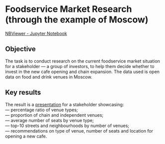 # Foodservice Market Research (through the example of Moscow)

[NBViewer - Jupyter Notebook](https://nbviewer.org/github/plgesha/data-analyst-professional-training-course-projects/blob/master/Foodservice%20Market%20Research%20%28through%20the%20example%20of%20Moscow%29/Foodservice%20Market%20Research%20%28through%20the%20example%20of%20Moscow%29.ipynb)

## Objective
The task is to conduct research on the current foodservice market situation for a stakeholder — a group of investors, to help them decide whether to invest in the new cafe opening and chain expansion. The data used is open data on food and drink venues in Moscow. 

## Key results
The result is a [presentation](https://github.com/plgesha/data-analyst-professional-training-course-projects/blob/master/Foodservice%20Market%20Research%20(through%20the%20example%20of%20Moscow)/Foodservice%20Market%20Research%20(through%20the%20example%20of%20Moscow).pdf) for a stakeholder showcasing:  
— percentage ratio of venue types;     
— proportion of chain and independent venues;   
— average number of seats by venue type;  
— top-10 streets and neighbourhoods by number of venues;   
— recommendations on type of venue, number of seats and location for opening a new cafe.
